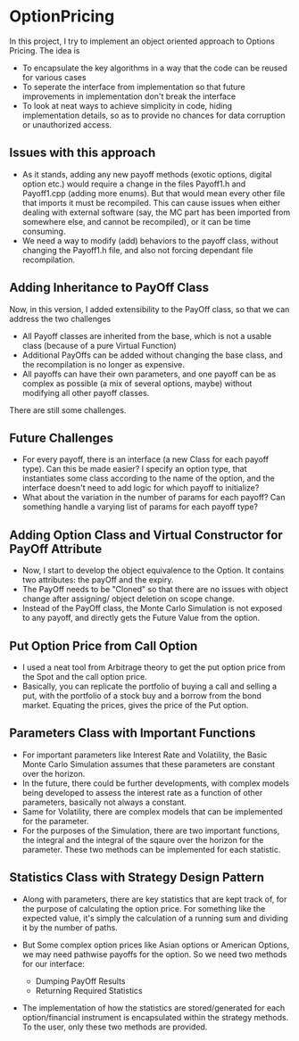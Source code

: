 # OptionPricing

In this project, I try to implement an object oriented approach to Options Pricing. The idea is

- To encapsulate the key algorithms in a way that the code can be reused for various cases
- To seperate the interface from implementation so that future improvements in implementation don't break the interface
- To look at neat ways to achieve simplicity in code, hiding implementation details, so as to provide no chances for data corruption or unauthorized access.


## Issues with this approach

- As it stands, adding any new payoff methods (exotic options, digital option etc.) would require a change in the files Payoff1.h and Payoff1.cpp (adding more enums). But that would mean every other file that imports it must be recompiled. This can cause issues when either dealing with external software (say, the MC part has been imported from somewhere else, and cannot be recompiled), or it can be time consuming.
- We need a way to modify (add) behaviors to the payoff class, without changing the Payoff1.h file, and also not forcing dependant file recompilation.

## Adding Inheritance to PayOff Class

Now, in this version, I added extensibility to the PayOff class, so that we can address the two challenges
  - All Payoff classes are inherited from the base, which is not a usable class (because of a pure Virtual Function)
  - Additional PayOffs can be added without changing the base class, and the recompilation is no longer as expensive.
  - All payoffs can have their own parameters, and one payoff can be as complex as possible (a mix of several options, maybe) without modifying all other payoff classes.


There are still some challenges.

## Future Challenges

- For every payoff, there is an interface (a new Class for each payoff type). Can this be made easier? I specify an option type, that instantiates some class according to the name of the option, and the interface doesn't need to add logic for which payoff to initialize?
- What about the variation in the number of params for each payoff? Can something handle a varying list of params for each payoff type?


## Adding Option Class and Virtual Constructor for PayOff Attribute

- Now, I start to develop the object equivalence to the Option. It contains two attributes: the payOff and the expiry.
- The PayOff needs to be "Cloned" so that there are no issues with object change after assigning/ object deletion on scope change.
- Instead of the PayOff class, the Monte Carlo Simulation is not exposed to any payoff, and directly gets the Future Value from the option.


## Put Option Price from Call Option

- I used a neat tool from Arbitrage theory to get the put option price from the Spot and the call option price.
- Basically, you can replicate the portfolio of buying a call and selling a put, with the portfolio of a stock buy and a borrow from the bond market. Equating the prices, gives the price of the Put option.


## Parameters Class with Important Functions

- For important parameters like Interest Rate and Volatility, the Basic Monte Carlo Simulation assumes that these parameters are constant over the horizon.
- In the future, there could be further developments, with complex models being developed to assess the interest rate as a function of other parameters, basically not always a constant.
- Same for Volatility, there are complex models that can be implemented for the parameter.
- For the purposes of the Simulation, there are two important functions, the integral and the integral of the sqaure over the horizon for the parameter. These two methods can be implemented for each statistic.

## Statistics Class with Strategy Design Pattern

- Along with parameters, there are key statistics that are kept track of, for the purpose of calculating the option price. For something like the expected value, it's simply the calculation of a running sum and dividing it by the number of paths.

- But Some complex option prices like Asian options or American Options, we may need pathwise payoffs for the option. So we need two methods for our interface:
    - Dumping PayOff Results
    - Returning Required Statistics

- The implementation of how the statistics are stored/generated for each option/financial instrument is encapsulated within the strategy methods. To the user, only these two methods are provided.

